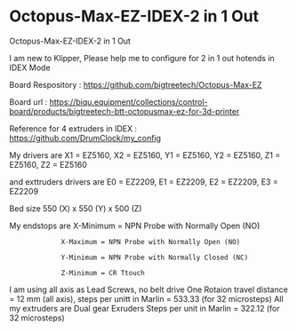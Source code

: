 # Octopus-Max-EZ-IDEX-2 in 1 Out
 Octopus-Max-EZ-IDEX-2 in 1 Out

 I am new to Klipper, Please help me to configure for 2 in 1 out hotends in IDEX Mode

 Board Respository : https://github.com/bigtreetech/Octopus-Max-EZ
 
 Board url : https://biqu.equipment/collections/control-board/products/bigtreetech-btt-octopusmax-ez-for-3d-printer

 Reference for 4 extruders in IDEX : https://github.com/DrumClock/my_config


 My drivers are X1 = EZ5160,
                X2 = EZ5160,
                Y1 = EZ5160,
                Y2 = EZ5160,
                Z1 = EZ5160,
                Z2 = EZ5160

 and exttruders drivers are E0 = EZ2209,
                            E1 = EZ2209,
                            E2 = EZ2209,
                            E3 = EZ2209

 Bed size 550 (X) x 550 (Y) x 500 (Z)

 My endstops are X-Minimum = NPN Probe with Normally Open (NO)
 
                 X-Maximum = NPN Probe with Normally Open (NO)
				 
                 Y-Minimum = NPN Probe with Normally Closed (NC)
				 
                 Z-Minimum = CR Ttouch

I am using all axis as Lead Screws, no belt drive
One Rotaion travel distance = 12 mm (all axis), steps per unitt in Marlin = 533.33 (for 32 microsteps)
All my extruders are Dual gear Exruders Steps per unit in Marlin = 322.12 (for 32 microsteps)



